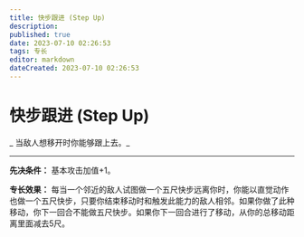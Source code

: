 ```yaml
---
title: 快步跟进 (Step Up)
description: 
published: true
date: 2023-07-10 02:26:53
tags: 专长
editor: markdown
dateCreated: 2023-07-10 02:26:53
---
```


# 快步跟进 (Step Up)

_ 当敌人想移开时你能够跟上去。_

* * *

**先决条件：** 基本攻击加值+1。

**专长效果：**
每当一个邻近的敌人试图做一个五尺快步远离你时，你能以直觉动作也做一个五尺快步，只要你结束移动时和触发此能力的敌人相邻。如果你做了此种移动，你下一回合不能做五尺快步。如果你下一回合进行了移动，从你的总移动距离里面减去5尺。

